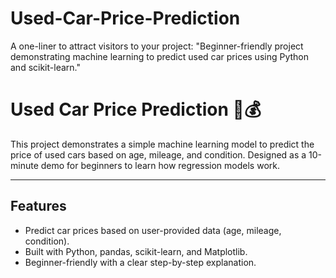 # Used-Car-Price-Prediction
A one-liner to attract visitors to your project: "Beginner-friendly project demonstrating machine learning to predict used car prices using Python and scikit-learn."
# Used Car Price Prediction 🚗💰  

This project demonstrates a simple machine learning model to predict the price of used cars based on age, mileage, and condition. Designed as a 10-minute demo for beginners to learn how regression models work.

---

## Features
- Predict car prices based on user-provided data (age, mileage, condition).  
- Built with Python, pandas, scikit-learn, and Matplotlib.  
- Beginner-friendly with a clear step-by-step explanation.
